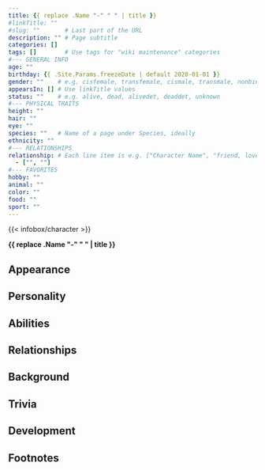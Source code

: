 ```yaml
---
title: {{ replace .Name "-" " " | title }}
#linkTitle: ""
#slug: ""       # Last part of the URL
description: "" # Page subtitle
categories: []
tags: []        # Use tags for "wiki maintenance" categories
#--- GENERAL INFO
age: ""
birthday: {{ .Site.Params.freezeDate | default 2020-01-01 }}
gender: ""    # e.g. cisfemale, transfemale, cismale, transmale, nonbinary
appearsIn: [] # Use linkTitle values
status: ""    # e.g. alive, dead, alivedet, deaddet, unknown
#--- PHYSICAL TRAITS
height: ""
hair: ""
eye: ""
species: ""   # Name of a page under Species, ideally
ethnicity: ""
#--- RELATIONSHIPS
relationship: # Each line item is e.g. ["Character Name", "friend, lover"]
  - ["", ""]
#--- FAVORITES
hobby: ""
animal: ""
color: ""
food: ""
sport: ""
---
```

{{< infobox/character >}}
<!-- KEEP THIS EMPTY LINE -->
**{{ replace .Name "-" " " | title }}**

## Appearance

## Personality

## Abilities

## Relationships

## Background

## Trivia

## Development

## Footnotes
<!-- Any markdown footnotes you've added will appear after this heading. -->